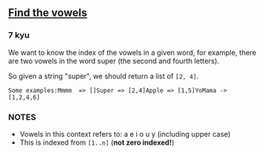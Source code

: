 <h2><a href=https://www.codewars.com/kata/5680781b6b7c2be860000036/train/java target="_blank">Find the vowels</a></h2><h3>7 kyu</h3><p>We want to know the index of the vowels in a given word, for example, there are two vowels in the word super (the second and fourth letters). </p><p>So given a string "super", we should return a list of <code>[2, 4]</code>.</p><pre><code>Some examples:Mmmm  =&gt; []Super =&gt; [2,4]Apple =&gt; [1,5]YoMama -&gt; [1,2,4,6]</code></pre><h3 id="notes">NOTES</h3><ul><li>Vowels in this context refers to: a e i o u y (including upper case)</li><li>This is indexed from <code>[1..n]</code> (<strong>not zero indexed!</strong>)</li></ul>